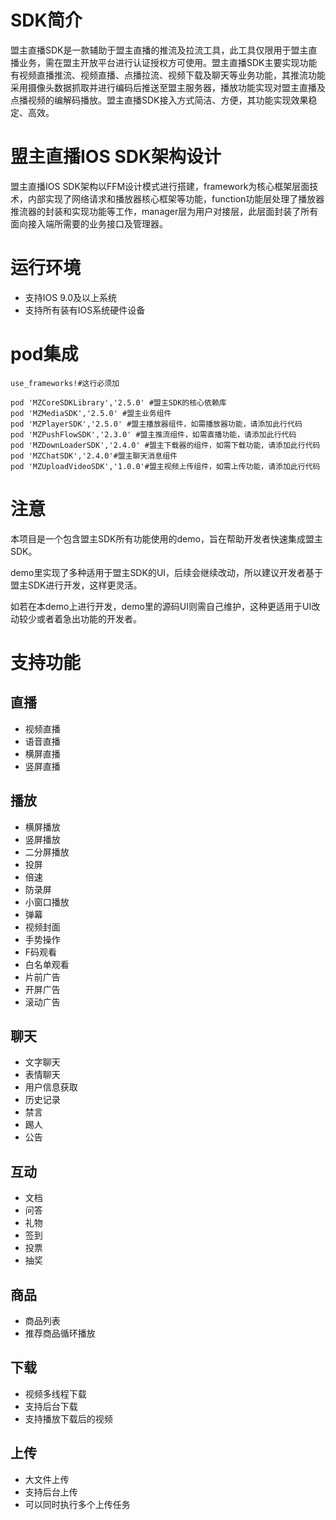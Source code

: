#  SDK简介 
盟主直播SDK是一款辅助于盟主直播的推流及拉流工具，此工具仅限用于盟主直播业务，需在盟主开放平台进行认证授权方可使用。盟主直播SDK主要实现功能有视频直播推流、视频直播、点播拉流、视频下载及聊天等业务功能，其推流功能采用摄像头数据抓取并进行编码后推送至盟主服务器，播放功能实现对盟主直播及点播视频的编解码播放。盟主直播SDK接入方式简洁、方便，其功能实现效果稳定、高效。

#  盟主直播IOS SDK架构设计 
盟主直播IOS SDK架构以FFM设计模式进行搭建，framework为核心框架层面技术，内部实现了网络请求和播放器核心框架等功能，function功能层处理了播放器推流器的封装和实现功能等工作，manager层为用户对接层，此层面封装了所有面向接入端所需要的业务接口及管理器。

#  运行环境
- 支持IOS 9.0及以上系统  
- 支持所有装有IOS系统硬件设备  

# pod集成
```
use_frameworks!#这行必须加

pod 'MZCoreSDKLibrary','2.5.0' #盟主SDK的核心依赖库
pod 'MZMediaSDK','2.5.0' #盟主业务组件
pod 'MZPlayerSDK','2.5.0' #盟主播放器组件，如需播放器功能，请添加此行代码
pod 'MZPushFlowSDK','2.3.0' #盟主推流组件，如需直播功能，请添加此行代码
pod 'MZDownLoaderSDK','2.4.0' #盟主下载器的组件，如需下载功能，请添加此行代码
pod 'MZChatSDK','2.4.0'#盟主聊天消息组件
pod 'MZUploadVideoSDK','1.0.0'#盟主视频上传组件，如需上传功能，请添加此行代码
```

# 注意
本项目是一个包含盟主SDK所有功能使用的demo，旨在帮助开发者快速集成盟主SDK。

demo里实现了多种适用于盟主SDK的UI，后续会继续改动，所以建议开发者基于盟主SDK进行开发，这样更灵活。

如若在本demo上进行开发，demo里的源码UI则需自己维护，这种更适用于UI改动较少或者着急出功能的开发者。

# 支持功能
## 直播
- 视频直播
- 语音直播
- 横屏直播
- 竖屏直播

## 播放
- 横屏播放
- 竖屏播放
- 二分屏播放
- 投屏
- 倍速
- 防录屏
- 小窗口播放
- 弹幕
- 视频封面
- 手势操作
- F码观看
- 白名单观看
- 片前广告
- 开屏广告
- 滚动广告

## 聊天
- 文字聊天
- 表情聊天
- 用户信息获取
- 历史记录
- 禁言
- 踢人
- 公告

## 互动
- 文档
- 问答
- 礼物
- 签到
- 投票
- 抽奖

## 商品
- 商品列表
- 推荐商品循环播放

## 下载
- 视频多线程下载
- 支持后台下载
- 支持播放下载后的视频

## 上传
- 大文件上传
- 支持后台上传
- 可以同时执行多个上传任务
